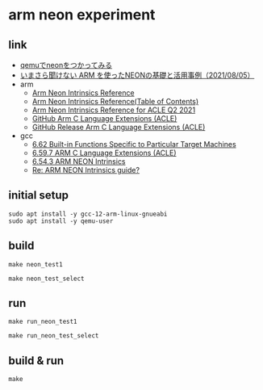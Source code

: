 # arm neon experiment

## link

* [qemuでneonをつかってみる](https://qiita.com/ar90n@github/items/347790d26a90f6de637b)
* [いまさら聞けない ARM を使ったNEONの基礎と活用事例（2021/08/05）](https://www.docswell.com/s/fixstars/KENEQJ-20210805)
* arm
  * [Arm Neon Intrinsics Reference](https://arm-software.github.io/acle/neon_intrinsics/)
  * [Arm Neon Intrinsics Reference(Table of Contents)](https://arm-software.github.io/acle/neon_intrinsics/advsimd.html)
  * [Arm Neon Intrinsics Reference for ACLE Q2 2021](https://developer.arm.com/documentation/ihi0073/latest/)
  * [GitHub Arm C Language Extensions (ACLE)](https://github.com/ARM-software/acle)
  * [GitHub Release Arm C Language Extensions (ACLE)](https://github.com/ARM-software/acle/releases)
* gcc
  * [6.62 Built-in Functions Specific to Particular Target Machines](https://gcc.gnu.org/onlinedocs/gcc/Target-Builtins.html)
  * [6.59.7 ARM C Language Extensions (ACLE)](https://gcc.gnu.org/onlinedocs/gcc-8.5.0/gcc/ARM-C-Language-Extensions-_0028ACLE_0029.html)
  * [6.54.3 ARM NEON Intrinsics](https://gcc.gnu.org/onlinedocs/gcc-4.6.4/gcc/ARM-NEON-Intrinsics.html)
  * [Re: ARM NEON Intrinsics guide?](https://gcc.gnu.org/legacy-ml/gcc-help/2016-05/msg00057.html)

## initial setup

```
sudo apt install -y gcc-12-arm-linux-gnueabi
sudo apt install -y qemu-user
```


## build


```
make neon_test1
```


```
make neon_test_select
```

## run


```
make run_neon_test1
```


```
make run_neon_test_select
```


## build & run

```
make
```

